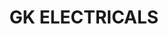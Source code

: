 ---
title: "GK ELECTRICALS"
url: /pathanamthitta/gk-electricals-thiruvalla-pathanamthitta-road/
shop: electrical
---